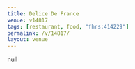 ```yaml
---
title: Delice De France
venue: v14817
tags: [restaurant, food, "fhrs:414229"]
permalink: /v/14817/
layout: venue
---
```

null